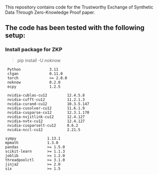 This repository contains code for the Trustworthy Exchange of Synthetic Data Through Zero-Knowledge Proof paper.


## The code has been tested with the following setup:
### Install package for ZKP

> pip install -U noknow

``` 
 Python             3.11  
 ctgan              0.11.0  
 torch              >= 2.0.0  
 noknow             0.2.0  
 ecpy               1.2.5  

 nvidia-cublas-cu12         12.4.5.8  
 nvidia-cufft-cu12          11.2.1.3  
 nvidia-curand-cu12         10.3.5.147  
 nvidia-cusolver-cu12       11.6.1.9  
 nvidia-cusparse-cu12       12.3.1.170  
 nvidia-nvjitlink-cu12      12.4.127  
 nvidia-nvtx-cu12           12.4.127  
 nvidia-cusparselt-cu12     0.6.2  
 nvidia-nccl-cu12           2.21.5  

sympy              1.13.1  
mpmath             1.3.0  
pandas             >= 1.5.0  
scikit-learn       >= 1.1.3  
joblib             >= 1.2.0  
threadpoolctl      >= 3.1.0  
jinja2             >= 2.0  
six                >= 1.5  
``` 
